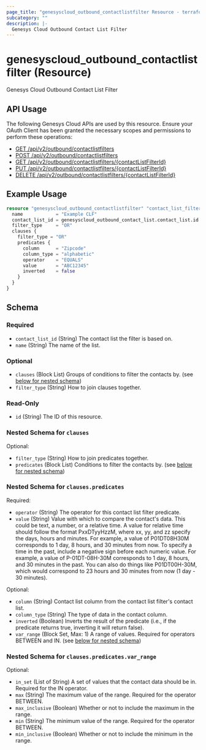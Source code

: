 ```yaml
---
page_title: "genesyscloud_outbound_contactlistfilter Resource - terraform-provider-genesyscloud"
subcategory: ""
description: |-
  Genesys Cloud Outbound Contact List Filter
---
```

# genesyscloud_outbound_contactlistfilter (Resource)

Genesys Cloud Outbound Contact List Filter

## API Usage
The following Genesys Cloud APIs are used by this resource. Ensure your OAuth Client has been granted the necessary scopes and permissions to perform these operations:

* [GET /api/v2/outbound/contactlistfilters](https://developer.genesys.cloud/devapps/api-explorer#get-api-v2-outbound-contactlistfilters)
* [POST /api/v2/outbound/contactlistfilters](https://developer.genesys.cloud/devapps/api-explorer#post-api-v2-outbound-contactlistfilters)
* [GET /api/v2/outbound/contactlistfilters/{contactListFilterId}](https://developer.genesys.cloud/devapps/api-explorer#get-api-v2-outbound-contactlistfilters--contactListFilterId-)
* [PUT /api/v2/outbound/contactlistfilters/{contactListFilterId}](https://developer.genesys.cloud/devapps/api-explorer#put-api-v2-outbound-contactlistfilters--contactListFilterId-)
* [DELETE /api/v2/outbound/contactlistfilters/{contactListFilterId}](https://developer.genesys.cloud/devapps/api-explorer#delete-api-v2-outbound-contactlistfilters--contactListFilterId-)

## Example Usage

```terraform
resource "genesyscloud_outbound_contactlistfilter" "contact_list_filter" {
  name            = "Example CLF"
  contact_list_id = genesyscloud_outbound_contact_list.contact_list.id
  filter_type     = "OR"
  clauses {
    filter_type = "OR"
    predicates {
      column      = "Zipcode"
      column_type = "alphabetic"
      operator    = "EQUALS"
      value       = "ABC12345"
      inverted    = false
    }
  }
}
```

<!-- schema generated by tfplugindocs -->
## Schema

### Required

- `contact_list_id` (String) The contact list the filter is based on.
- `name` (String) The name of the list.

### Optional

- `clauses` (Block List) Groups of conditions to filter the contacts by. (see [below for nested schema](#nestedblock--clauses))
- `filter_type` (String) How to join clauses together.

### Read-Only

- `id` (String) The ID of this resource.

<a id="nestedblock--clauses"></a>
### Nested Schema for `clauses`

Optional:

- `filter_type` (String) How to join predicates together.
- `predicates` (Block List) Conditions to filter the contacts by. (see [below for nested schema](#nestedblock--clauses--predicates))

<a id="nestedblock--clauses--predicates"></a>
### Nested Schema for `clauses.predicates`

Required:

- `operator` (String) The operator for this contact list filter predicate.
- `value` (String) Value with which to compare the contact's data. This could be text, a number, or a relative time. A value for relative time should follow the format PxxDTyyHzzM, where xx, yy, and zz specify the days, hours and minutes. For example, a value of P01DT08H30M corresponds to 1 day, 8 hours, and 30 minutes from now. To specify a time in the past, include a negative sign before each numeric value. For example, a value of P-01DT-08H-30M corresponds to 1 day, 8 hours, and 30 minutes in the past. You can also do things like P01DT00H-30M, which would correspond to 23 hours and 30 minutes from now (1 day - 30 minutes).

Optional:

- `column` (String) Contact list column from the contact list filter's contact list.
- `column_type` (String) The type of data in the contact column.
- `inverted` (Boolean) Inverts the result of the predicate (i.e., if the predicate returns true, inverting it will return false).
- `var_range` (Block Set, Max: 1) A range of values. Required for operators BETWEEN and IN. (see [below for nested schema](#nestedblock--clauses--predicates--var_range))

<a id="nestedblock--clauses--predicates--var_range"></a>
### Nested Schema for `clauses.predicates.var_range`

Optional:

- `in_set` (List of String) A set of values that the contact data should be in. Required for the IN operator.
- `max` (String) The maximum value of the range. Required for the operator BETWEEN.
- `max_inclusive` (Boolean) Whether or not to include the maximum in the range.
- `min` (String) The minimum value of the range. Required for the operator BETWEEN.
- `min_inclusive` (Boolean) Whether or not to include the minimum in the range.


